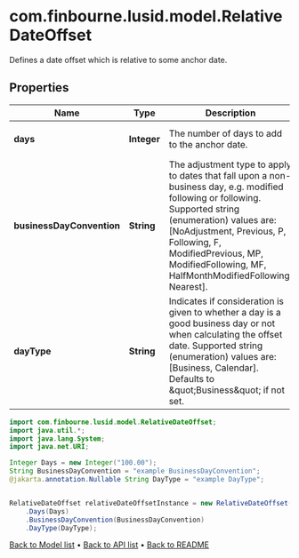# com.finbourne.lusid.model.RelativeDateOffset
Defines a date offset which is relative to some anchor date.

## Properties

Name | Type | Description | Notes
------------ | ------------- | ------------- | -------------
**days** | **Integer** | The number of days to add to the anchor date. | [default to Integer]
**businessDayConvention** | **String** | The adjustment type to apply to dates that fall upon a non-business day, e.g. modified following or following.    Supported string (enumeration) values are: [NoAdjustment, Previous, P, Following, F, ModifiedPrevious, MP, ModifiedFollowing, MF, HalfMonthModifiedFollowing, Nearest]. | [default to String]
**dayType** | **String** | Indicates if consideration is given to whether a day is a good business day or not when calculating the offset date.    Supported string (enumeration) values are: [Business, Calendar].  Defaults to \&quot;Business\&quot; if not set. | [optional] [default to String]

```java
import com.finbourne.lusid.model.RelativeDateOffset;
import java.util.*;
import java.lang.System;
import java.net.URI;

Integer Days = new Integer("100.00");
String BusinessDayConvention = "example BusinessDayConvention";
@jakarta.annotation.Nullable String DayType = "example DayType";


RelativeDateOffset relativeDateOffsetInstance = new RelativeDateOffset()
    .Days(Days)
    .BusinessDayConvention(BusinessDayConvention)
    .DayType(DayType);
```


[Back to Model list](../README.md#documentation-for-models) &#8226; [Back to API list](../README.md#documentation-for-api-endpoints) &#8226; [Back to README](../README.md)
